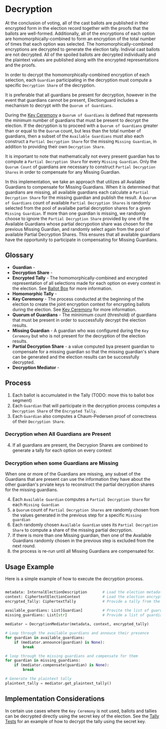 # Decryption

At the conclusion of voting, all of the cast ballots are published in their encrypted form in the election record together with the proofs that the ballots are well-formed.  Additionally, all of the encryptions of each option are homomorphically-combined to form an encryption of the total number of times that each option was selected.  The homomorphically-combined encryptions are decrypted to generate the election tally.  Indivial cast ballots are not decrypted.  All of the spoiled ballots are decrypted individually and the plaintext values are published along with the encrypted representations and the proofs.

In order to decrypt the homomorphically-combined encryption of each selection, each `Guardian` participating in the decryption must compute a specific `Decryption Share` of the decryption.

It is preferable that all guardians be present for decryption, however in the event that guardians cannot be present, Electionguard includes a mechanism to decrypt with the `Quorum of Guardians`.

During the [Key Ceremony](1_Key_Ceremony.md) a `Quorum of Guardians` is defined that represents the minimum number of guardians that must be present to decrypt the election.  If the decryption is to proceed with a `Quorum of Guardians` greater than or equal to the `Quorum` count, but less than the total number of guardians, then a subset of the `Available Guardians` must also each construct a `Partial Decryption Share` for the missing `Missing Guardian`, in addition to providing their own `Decryption Share`.

It is important to note that mathematically not every present guardian has to compute a `Partial Decryption Share` for every `Missing Guardian`.  Only the `Quorum Count` of guardians are necessary to construct `Partial Decryption Shares` in order to compensate for any Missing Guardian.  

In this implementation, we take an approach that utilizes all Available Guardians to compensate for Missing Guardians.  When it is determined that guardians are missing, all available guardians each calculate a `Partial Decryption Share` for the missing guardian and publish the result.  A `Quorum of Guardians` count of available `Partial Decryption Shares` is randomly selected from the pool of availalbe partial decryption shares for a given` Missing Guardian`.  If more than one guardian is missing, we randomly choose to ignore the `Partial Decryption Share` provided by one of the Available Guardians whose partial decrypotion share was chosen for the previous Missing Guardian, and randomly select again from the pool of available Partial Decryption Shares.  This ensures that all available guardians have the opportunity to participate in compensating for Missing Guardians.

## Glossary
- **Guardian** - 
- **Decryption Share** - 
- **Encrypted Tally** - The homomorphically-combined and encrypted representation of all selections made for each option on every contest in the election.  See [Ballot Box]() for more information.
- **Homomorphic Tally** -
- **Key Ceremony** - The process conducted at the beginning of the election to create the joint encryption context for encrypting ballots during the election.  See [Key Ceremony]() for more information.
- **Quorum of Guardians** - The mininimum count (threshold) of guardians that must be present in order to successfully decrypt the election results.
- **Missing Guardian** - A guardian who was configured during the `Key Ceremony` but who is not present for the decryption of the election results.
- **Partial Decryption Share** - a value computed bya present guardian to compensate for a missing guardian so that the missing guardian's share can be generated and the election results can be successfully decrypted.
- **Decryption Mediator** - 

## Process

1. Each ballot is accumulated in the Tally (TODO: move this to ballot box segment)
1. Each `Guardian` that will participate in the decryption process computes a `Decryption Share` of the `Encrypted Tally`.
3. Each `Guardian` also computes a Chaum-Pedersen proof of correctness of their `Decryption Share`.

### Decryption when All Guardians are Present

4. If all guardians are present, the Decrypion Shares are combined to generate a tally for each option on every contest

### Decryption when some Guardians are Missing

When one or more of the Guardians are missing, any subset of the Guardians that are present can use the information they have about the other guardian's prviate keys to reconstruct the partial decryption shares for the missing guardians.

4. Each `Available Guardian` computes a `Partial Decryption Share` for each `Missing Guardian`
5. a `Quorum` count of `Partial Decryption Shares` are randomly chosen from the values generated in the previous step for a specific `Missing guardian`
6. Each randomly chosen `Available Guardian` uses its `Partial Decryption Share` to compute a share of the missing partial decryption.
7. If there is more than one Missing guardian, then one of the Available Guardians randomly chosen in the previous step is excluded from the next round.
8. the process is re-run until all Missing Guardians are compensated for.

## Usage Example

Here is a simple example of how to execute the decryption process.

```python

metadata: InternalElectionDescription       # Load the election metadata
context: CiphertextElectionContext          # Load the election encryption context
encrypted_Tally: CiphertextTally            # Provide a tally from the previous step
          
available_guardians: List[Guardian]         # Provite the list of guardians who will participate
missing_guardians: List[str]                # Provide a list of guardians who will not participate

mediator = DecryptionMediator(metadata, context, encrypted_tally)

# Loop through the available guardians and annouce their presence
for guardian in available_guardians:
    if (mediator.announce(guardian) is None):
        break

# loop through the missing guardians and compensate for them
for guardian in missing_guardians:
    if (mediator.compensate(guardian) is None):
        break

# Generate the plaintext tally
plaintext_tally = mediator.get_plaintext_tally()

```

## Implementation Considerations

In certain use cases where the `Key Ceremony` is not used, ballots and tallies can be decrypted directly using the secret key of the election.  See the [Tally Tests](../tests/test_tally.md) for an example of how to decrypt the tally using the secret key.
